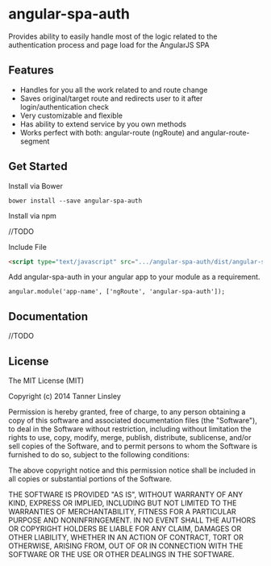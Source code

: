 # angular-spa-auth
Provides ability to easily handle most of the logic related to the authentication process and page load for the AngularJS SPA

## Features
- Handles for you all the work related to and route change
- Saves original/target route and redirects user to it after login/authentication check
- Very customizable and flexible
- Has ability to extend service by you own methods
- Works perfect with both: angular-route (ngRoute) and angular-route-segment

## Get Started

Install via Bower

`bower install --save angular-spa-auth`

Install via npm

//TODO

Include File
```html
<script type="text/javascript" src=".../angular-spa-auth/dist/angular-spa-auth.min.js"></script>
```


Add angular-spa-auth in your angular app to your module as a requirement.
```
angular.module('app-name', ['ngRoute', 'angular-spa-auth']);
```

## Documentation

//TODO

## License

The MIT License (MIT)

Copyright (c) 2014 Tanner Linsley

Permission is hereby granted, free of charge, to any person obtaining a copy
of this software and associated documentation files (the "Software"), to deal
in the Software without restriction, including without limitation the rights
to use, copy, modify, merge, publish, distribute, sublicense, and/or sell
copies of the Software, and to permit persons to whom the Software is
furnished to do so, subject to the following conditions:

The above copyright notice and this permission notice shall be included in
all copies or substantial portions of the Software.

THE SOFTWARE IS PROVIDED "AS IS", WITHOUT WARRANTY OF ANY KIND, EXPRESS OR
IMPLIED, INCLUDING BUT NOT LIMITED TO THE WARRANTIES OF MERCHANTABILITY,
FITNESS FOR A PARTICULAR PURPOSE AND NONINFRINGEMENT. IN NO EVENT SHALL THE
AUTHORS OR COPYRIGHT HOLDERS BE LIABLE FOR ANY CLAIM, DAMAGES OR OTHER
LIABILITY, WHETHER IN AN ACTION OF CONTRACT, TORT OR OTHERWISE, ARISING FROM,
OUT OF OR IN CONNECTION WITH THE SOFTWARE OR THE USE OR OTHER DEALINGS IN
THE SOFTWARE.

